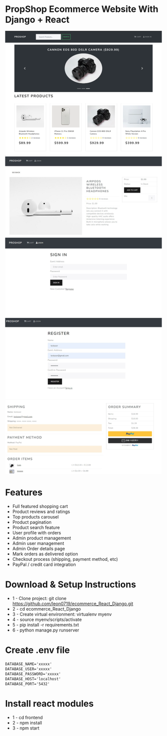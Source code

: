 # PropShop Ecommerce Website With Django + React


![DEMO](static/images/website_demo.png)
![DEMO](static/images/website_demo2.jpg)
![DEMO](static/images/website_demo3.jpg)
![DEMO](static/images/website_demo4.jpg)
![DEMO](static/images/website_demo5.jpg)

# Features
* Full featured shopping cart
* Product reviews and ratings
* Top products carousel
* Product pagination
* Product search feature
* User profile with orders
* Admin product management
* Admin user management
* Admin Order details page
* Mark orders as delivered option
* Checkout process (shipping, payment method, etc)
* PayPal / credit card integration


# Download & Setup Instructions

* 1 - Clone project: git clone https://github.com/leon0719/ecommerce_React_Django.git
* 2 - cd ecommerce_React_Django
* 3 - Create virtual environment: virtualenv myenv
* 4 - source myenv/scripts/activate
* 5 - pip install -r requirements.txt
* 6 - python manage.py runserver

# Create .env file

```
DATABASE_NAME='xxxxx'
DATABASE_USER='xxxxx'
DATABASE_PASSWORD='xxxxx'
DATABASE_HOST='localhost'
DATABASE_PORT='5432'

```

# Install react modules
* 1 - cd frontend
* 2 - npm install
* 3 - npm start
